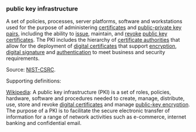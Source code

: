 ### public key infrastructure

<p class="c8"><span>A set of policies, processes, server platforms, software and workstations used for the purpose of administering </span><span class="c2"><a class="c3" href="#h.anf8g7aq0gk5">certificates</a></span><span>&nbsp;and </span><span class="c2"><a class="c3" href="#h.jhvr6rbo5z3q">public-private key pairs</a></span><span>, including the ability to </span><span class="c2"><a class="c3" href="#h.xyrplzbvtffq">issue</a></span><span>, maintain, and </span><span class="c2"><a class="c3" href="#h.ilt4dj4huwza">revoke</a></span><span>&nbsp;</span><span class="c2"><a class="c3" href="#h.anf8g7aq0gk5">public key certificates</a></span><span>. The PKI includes the hierarchy of </span><span class="c2"><a class="c3" href="#h.dm6pt5kg2uim">certificate authorities</a></span><span>&nbsp;that allow for the deployment of </span><span class="c2"><a class="c3" href="#h.vpsiiv68xxwc">digital certificates</a></span><span>&nbsp;that support </span><span class="c2"><a class="c3" href="#h.iyq318f2vg61">encryption</a></span><span>, </span><span class="c2"><a class="c3" href="#h.s93np0i5rcne">digital signature</a></span><span>&nbsp;and </span><span class="c2"><a class="c3" href="#h.gp553sxzbmv1">authentication</a></span><span class="c0">&nbsp;to meet business and security requirements.</span></p><p class="c8"><span>Source: </span><span class="c2"><a class="c3" href="https://www.google.com/url?q=https://csrc.nist.gov/glossary/term/public_key_infrastructure&amp;sa=D&amp;source=editors&amp;ust=1706779842796656&amp;usg=AOvVaw1aWN-pTOJpSPeZpyC50VfJ">NIST-CSRC</a></span><span class="c0">.</span></p><p class="c8"><span class="c0">Supporting definitions:</span></p><p class="c8"><span class="c2"><a class="c3" href="https://www.google.com/url?q=https://en.wikipedia.org/wiki/Public_key_infrastructure&amp;sa=D&amp;source=editors&amp;ust=1706779842797011&amp;usg=AOvVaw1egtxWhRNYdHGT3nYCbTHi">Wikipedia</a></span><span>: A public key infrastructure (PKI) is a set of roles, policies, hardware, software and procedures needed to create, manage, distribute, use, store and revoke </span><span class="c2"><a class="c3" href="https://www.google.com/url?q=https://en.wikipedia.org/wiki/Public_key_certificate&amp;sa=D&amp;source=editors&amp;ust=1706779842797213&amp;usg=AOvVaw3CfwBb6D5U04ue-41BvM_8">digital certificates</a></span><span>&nbsp;and manage </span><span class="c2"><a class="c3" href="https://www.google.com/url?q=https://en.wikipedia.org/wiki/Public-key_cryptography&amp;sa=D&amp;source=editors&amp;ust=1706779842797399&amp;usg=AOvVaw16v3dGi-SZfLiI0BmO6Isk">public-key encryption</a></span><span class="c0">. The purpose of a PKI is to facilitate the secure electronic transfer of information for a range of network activities such as e-commerce, internet banking and confidential email.</span></p>